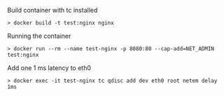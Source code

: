 Build container with tc installed

```
> docker build -t test:nginx nginx
```

Running the container

```
> docker run --rm --name test-nginx -p 8080:80 --cap-add=NET_ADMIN test:nginx
```

Add one 1 ms latency to eth0

```
> docker exec -it test-nginx tc qdisc add dev eth0 root netem delay 1ms
```
